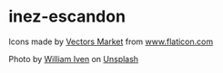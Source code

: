 # inez-escandon

Icons made by <a href="https://www.flaticon.com/authors/vectors-market" title="Vectors Market">Vectors Market</a> from <a href="https://www.flaticon.com/" title="Flaticon"> www.flaticon.com</a>

<span>Photo by <a href="https://unsplash.com/@firmbee?utm_source=unsplash&amp;utm_medium=referral&amp;utm_content=creditCopyText">William Iven</a> on <a href="https://unsplash.com/s/photos/contact-us?utm_source=unsplash&amp;utm_medium=referral&amp;utm_content=creditCopyText">Unsplash</a></span>
